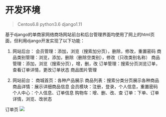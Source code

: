 # 开发环境
> Centos6.8
> python3.6
> django1.11

基于django的单商家网络商场网站前台和后台管理界面均使用了网上的html页面，但利用django开发实现了以下功能：

1. 网站后台：
		会员管理：添加，浏览（搜索加分页），删除，修改，重置密码
		商品类别管理：浏览，添加，删除（删除空类别），修改（只改类别名称）
		商品管理：添加，浏览（搜索分页），增，删，改
		订单管理：搜索分页浏览订单，查看订单详情，更改订单状态
		商品图片管理

2. 网站前台：
	   商城首页：各种产品展示
	   商品列表：搜索分类分页展示各种商品
	   商品详情：展示详细商品信息
	   会员模块：注册，登录，个人信息，重置密码
	   个人中心：个人信息、订单信息
	   购物车：增、删、改、查
	   订单：下单、订单详情，浏览、改状态


订单页
![](https://i.imgur.com/FooPOcf.png)


  